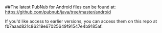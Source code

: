 ##The latest PubNub for Android files can be found at: 
https://github.com/pubnub/java/tree/master/android

If you'd like access to earlier versions, you can access them on this repo at fb7aaad821c86219e67025649f91547e4b9185af.
